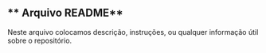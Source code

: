 ## ** Arquivo README**
Neste arquivo colocamos descrição, instruções,
ou qualquer informação útil sobre o repositório.